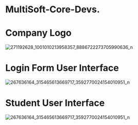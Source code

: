 # MultiSoft-Core-Devs.

# Company Logo

![271192628_1001010213958357_8886722273705990636_n](https://user-images.githubusercontent.com/70760983/149523058-76b24b4a-1209-45c7-a2ff-49924f6d5718.png)

# Login Form User Interface

![267636164_315465613669717_3592770024154010951_n](https://user-images.githubusercontent.com/70760983/149524280-f8ba077d-8570-41d4-90f3-fc9a949b0409.png)

# Student User Interface

![267636164_315465613669717_3592770024154010951_n](https://user-images.githubusercontent.com/70760983/149524280-f8ba077d-8570-41d4-90f3-fc9a949b0409.png)


